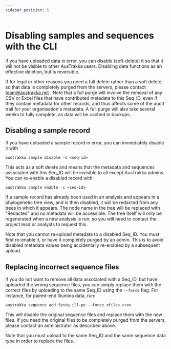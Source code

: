 ```yaml
---
sidebar_position: 5
---
```


# Disabling samples and sequences with the CLI

If you have uploaded data in error, you can disable (soft-delete) it so that it will not be visible to other AusTrakka users. Disabling data functions as an effective deletion, but is reversible. 

If for legal or other reasons you need a full delete rather than a soft delete, so that data is completely purged from the servers, please contact team@austrakka.net . Note that a full purge will involve the removal of any CSV or Excel files that have contributed metadata to this Seq_ID, even if they contain metadata for other records, and thus affects some of the audit trail for your organisation's metadata. A full purge will also take several weeks to fully complete, as data will be cached in backups.

## Disabling a sample record

If you have uploaded a sample record in error, you can immediately disable it with 
```
austrakka sample disable -s <seq-id>
```

This acts as a soft delete and means that the metadata and sequences associated with this Seq_ID will be invisible to all except AusTrakka admins. You can re-enable a disabled record with 
```
austrakka sample enable -s <seq-id>
```

If a sample record has already been used in an analysis and appears in a phylogenetic tree view, and is then disabled, it will be redacted from any trees in which it appears. The node name in the tree will be replaced with "Redacted" and no metadata will be accessible. The tree itself will only be regenerated when a new analysis is run, so you will need to contact the project lead or analysts to request this.

Note that you cannot re-upload metadata to a disabled Seq_ID. You must first re-enable it, or have it completely purged by an admin. This is to avoid disabled metadata values being accidentally re-enabled by a subsequent upload.

## Replacing incorrect sequence files

If you do not want to remove all data associated with a Seq_ID, but have uploaded the wrong sequence files, you can simply replace them with the correct files by uploading to the same Seq_ID using the `--force` flag. For instance, for paired-end Illumina data, run:
```
austrakka sequence add fastq-ill-pe --force <files.csv> 
```

This will disable the original sequence files and replace them with the new files. If you need the original files to be completely purged from the servers, please contact an administrator as described above.

Note that you must upload to the same Seq_ID and the same sequence data type in order to replace the files.